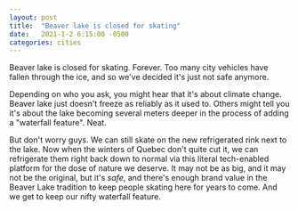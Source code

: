 ```yaml
---
layout: post
title:  "Beaver lake is closed for skating"
date:   2021-1-2 6:15:00 -0500
categories: cities
---
```

Beaver lake is closed for skating. Forever. Too many city vehicles have fallen through the ice, and so we've decided it's just not safe anymore.

Depending on who you ask, you might hear that it's about climate change. Beaver lake just doesn't freeze as reliably as it used to. Others might tell you it's about the lake becoming several meters deeper in the process of adding a "waterfall feature". Neat.

But don't worry guys. We can still skate on the new refrigerated rink next to the lake. Now when the winters of Quebec don't quite cut it, we can refrigerate them right back down to normal via this literal tech-enabled platform for the dose of nature we deserve. It may not be as big, and it may not be the original, but it's *safe*, and there's enough brand value in the Beaver Lake tradition to keep people skating here for years to come. And we get to keep our nifty waterfall feature.

